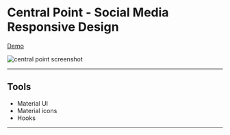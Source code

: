 # Central Point - Social Media Responsive Design


[Demo](https://vermillion-klepon-0a3df3.netlify.app/)

![central point screenshot](central_point.png)


*** 

## Tools
- Material UI
- Material icons
- Hooks


***